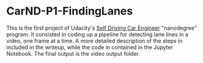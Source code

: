 # CarND-P1-FindingLanes

This is the first project of Udacity's [Self Driving Car Engineer](https://www.udacity.com/course/self-driving-car-engineer-nanodegree--nd013) "nanodegree" program. It consisted in coding up a pipeline for detecting lane lines in a video, one frame at a time. A more detailed description of the steps in included in the writeup, while the code in contained in the Jupyter Notebook. The final output is the video output folder. 
